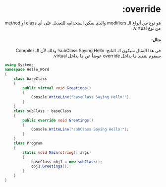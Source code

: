 <div dir="rtl">

# override:
هو نوع من أنواع الـ modifiers والذي يمكن استخدامه للتعديل على أي class أو method من نوع virtual.

#### مثال:
في هذا المثال سيكون الـ الناتج: subClass Saying Hello! وذلك  لأن الـ Compiler سيقوم بتنفيذ ما بداخل override عوضاً عن ما بداخل virtual.

</div>

```cs
using System;    
namespace Hello_Word  
{  
    class baseClass  
    {  
        public virtual void Greetings()  
        {  
            Console.WriteLine("baseClass Saying Hello!");  
        }  
    }  
    class subClass : baseClass  
    {  
        public override void Greetings()  
        {  
            Console.WriteLine("subClass Saying Hello!");   
        }  
    }  
    class Program  
    {  
        static void Main(string[] args)  
        {  
            baseClass obj1 = new subClass();  
            obj1.Greetings();   
        }  
    }  
} 

```